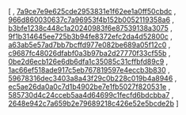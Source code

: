 [
, [7a9ce7e9e625cde2953831e1f62ee1a0ff50cbdc](https://github.com/apache/derby/commit/7a9ce7e9e625cde2953831e1f62ee1a0ff50cbdc)
, [966d860030637c7a96953f4b152b0052119358a6](https://github.com/apache/derby/commit/966d860030637c7a96953f4b152b0052119358a6)
, [b3bfe1238c448c1a20240983f6e87539138a3075](https://github.com/apache/derby/commit/b3bfe1238c448c1a20240983f6e87539138a3075)
, [9f1b314645ee725b3b94fe8372efc2da4d52800c](https://github.com/apache/derby/commit/9f1b314645ee725b3b94fe8372efc2da4d52800c)
, [a63ab5e57ad7bb7bcffd977e082be689a05f12c0](https://github.com/apache/derby/commit/a63ab5e57ad7bb7bcffd977e082be689a05f12c0)
, [c9687fc48026dfabf0a3b97ba2d27770f33cf55b](https://github.com/apache/derby/commit/c9687fc48026dfabf0a3b97ba2d27770f33cf55b)
, [0be2d6ecb126e6db6dfa1c35085c31cffbfd89c9](https://github.com/apache/derby/commit/0be2d6ecb126e6db6dfa1c35085c31cffbfd89c9)
, [1ac66ef518ade917c5eb767819597e4eccb3b830](https://github.com/apache/derby/commit/1ac66ef518ade917c5eb767819597e4eccb3b830)
, [59678316dec3403a8a43f29c0b228c019b4a8946](https://github.com/apache/derby/commit/59678316dec3403a8a43f29c0b228c019b4a8946)
, [ec5ae26da0a0c7d1b4902be7e1fb5027f820531e](https://github.com/apache/derby/commit/ec5ae26da0a0c7d1b4902be7e1fb5027f820531e)
, [585730d4c24cceb5aa4d64699c1fecfd6bdcbba7](https://github.com/apache/derby/commit/585730d4c24cceb5aa4d64699c1fecfd6bdcbba7)
, [2648e942c7a659b2e79689218c426e52e5bcde2b](https://github.com/apache/derby/commit/2648e942c7a659b2e79689218c426e52e5bcde2b)
]